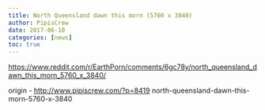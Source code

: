 ```yaml
---
title: North Queensland dawn this morn (5760 x 3840)
author: PipisCrew
date: 2017-06-10
categories: [news]
toc: true
---
```


https://www.reddit.com/r/EarthPorn/comments/6gc78y/north_queensland_dawn_this_morn_5760_x_3840/

origin - http://www.pipiscrew.com/?p=8419 north-queensland-dawn-this-morn-5760-x-3840